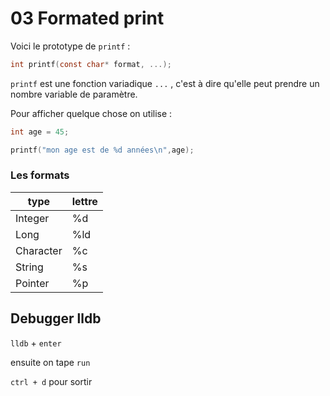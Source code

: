 # 03 Formated print

Voici le prototype de `printf` :

```c
int printf(const char* format, ...);
```

`printf` est une fonction variadique `...` , c'est à dire qu'elle peut prendre un nombre variable de paramètre. 

Pour afficher quelque chose on utilise :

```c
int age = 45;

printf("mon age est de %d années\n",age);
```

### Les formats

| type      | lettre |
| --------- | ------ |
| Integer   | %d     |
| Long      | %ld    |
| Character | %c     |
| String    | %s     |
| Pointer   | %p     |



## Debugger lldb

`lldb` + `enter`

ensuite on tape `run`

`ctrl + d` pour sortir